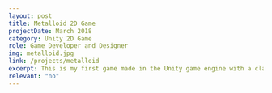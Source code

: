 ```yaml
---
layout: post
title: Metalloid 2D Game
projectDate: March 2018
category: Unity 2D Game
role: Game Developer and Designer
img: metalloid.jpg
link: /projects/metalloid
excerpt: This is my first game made in the Unity game engine with a classmate. It's a 2D platformer shooter.
relevant: "no"
---
```

